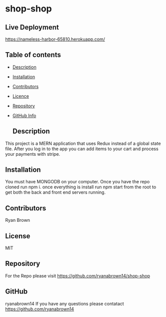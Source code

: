 # shop-shop

## Live Deployment

https://nameless-harbor-65810.herokuapp.com/

  ## Table of contents

- [Description](#Description)
- [Installation](#Installation)
- [Contributors](#Contributors)
- [Licence](#Licence)
- [Repository](#Repository)
- [GitHub Info](#GitHub)

  ## Description

This project is a MERN application that uses Redux instead of a global state file.  After you log in to the app you can add items to your cart and process your payments with stripe.

  ## Installation 
You must have MONGODB on your computer.  Once you have the repo cloned run npm i.  once everything is install run npm start from the root to get both the back and front end servers running.

  ## Contributors

  Ryan Brown

  ## License

  MIT

  ## Repository

  For the Repo please visit https://github.com/ryanabrown14/shop-shop

  ## GitHub

  ryanabrown14
  If you have any questions please contatact https://github.com/ryanabrown14 
